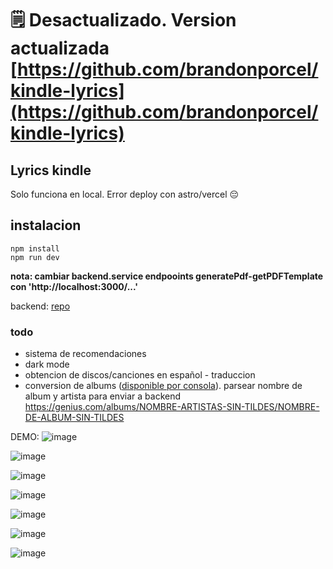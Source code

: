 # 🗒 Desactualizado. Version actualizada [https://github.com/brandonporcel/kindle-lyrics](https://github.com/brandonporcel/kindle-lyrics)

## Lyrics kindle

Solo funciona en local. Error deploy con astro/vercel 😔

## instalacion 
```
npm install
npm run dev
```

**nota: cambiar backend.service endpooints generatePdf-getPDFTemplate con 'http://localhost:3000/...'**

backend: [repo](https://github.com/brandonporcel/kindle-genius/tree/dev)

### todo
- sistema de recomendaciones
- dark mode
- obtencion de discos/canciones en español - traduccion
- conversion de albums ([disponible por consola](https://github.com/brandonporcel/genius-scrap)). parsear nombre de album y artista para enviar a backend https://genius.com/albums/NOMBRE-ARTISTAS-SIN-TILDES/NOMBRE-DE-ALBUM-SIN-TILDES




DEMO:
![image](https://github.com/brandonporcel/lyric-kindle/assets/66080281/c65ace48-fb55-4158-bfb8-d11873c4599e)

![image](https://github.com/brandonporcel/lyric-kindle/assets/66080281/0fa33f07-4e76-4402-bf94-92f96cb1312e)

![image](https://github.com/brandonporcel/lyric-kindle/assets/66080281/10ec2428-238c-4bf7-8dea-6f46c3003fe7)

![image](https://github.com/brandonporcel/lyric-kindle/assets/66080281/b93bb4b3-33c4-4fdc-9037-5e1e2380eed9)

![image](https://github.com/brandonporcel/lyric-kindle/assets/66080281/d846ac99-62cc-4741-adc0-42e39c164017)

![image](https://github.com/brandonporcel/lyric-kindle/assets/66080281/34f38f0b-7fd7-41e4-a92e-58a8e1c3a24d)

![image](https://github.com/brandonporcel/lyric-kindle/assets/66080281/d636fa52-96c2-4712-8fca-63a380111a54)

